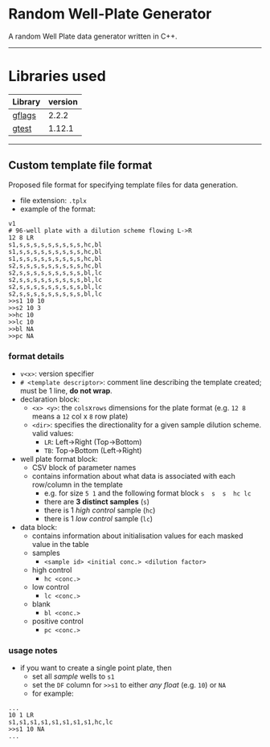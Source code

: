 # Random Well-Plate Generator

A random Well Plate data generator written in C++.

---

# Libraries used

| Library                                        | version  |    
|------------------------------------------------|----------|
| [gflags](https://github.com/gflags/gflags)     | 2.2.2    | 
| [gtest](https://github.com/google/googletest)  | 1.12.1   |

---

## Custom template file format

Proposed file format for specifying template files for data generation.

- file extension: `.tplx`
- example of the format:

```
v1
# 96-well plate with a dilution scheme flowing L->R
12 8 LR
s1,s,s,s,s,s,s,s,s,s,hc,bl
s1,s,s,s,s,s,s,s,s,s,hc,bl
s1,s,s,s,s,s,s,s,s,s,hc,bl
s2,s,s,s,s,s,s,s,s,s,hc,bl
s2,s,s,s,s,s,s,s,s,s,bl,lc
s2,s,s,s,s,s,s,s,s,s,bl,lc
s2,s,s,s,s,s,s,s,s,s,bl,lc
s2,s,s,s,s,s,s,s,s,s,bl,lc
>>s1 10 10
>>s2 10 3
>>hc 10
>>lc 10
>>bl NA
>>pc NA
```

### format details

- `v<x>`: version specifier
- `# <template descriptor>`: comment line describing the template created; must be 1 line, **do not wrap**.
- declaration block:
    - `<x> <y>`: the `cols`x`rows` dimensions for the plate format (e.g. `12 8` means a `12` col x `8` row plate)
    - `<dir>`: specifies the directionality for a given sample dilution scheme. valid values:
        - `LR`: Left->Right (Top->Bottom)
        - `TB`: Top->Bottom (Left->Right)
- well plate format block:
    - CSV block of parameter names
    - contains information about what data is associated with each row/column in the template
        - e.g. for size `5 1` and the following format block `s  s  s  hc lc`
        - there are **3 distinct samples** (`s`)
        - there is 1 _high control_ sample (`hc`)
        - there is 1 _low control_ sample (`lc`)
- data block:
    - contains information about initialisation values for each masked value in the table
    - samples
        - `<sample id> <initial conc.> <dilution factor>`
    - high control
        - `hc <conc.>`
    - low control
        - `lc <conc.>`
    - blank
        - `bl <conc.>`
    - positive control
      - `pc <conc.>`

### usage notes 

- if you want to create a single point plate, then 
  - set all _sample_ wells to `s1`
  - set the `DF` column for `>>s1` to either _any float_ (e.g. `10`) or `NA`
  - for example:
```
...
10 1 LR
s1,s1,s1,s1,s1,s1,s1,s1,hc,lc
>>s1 10 NA
...
```
